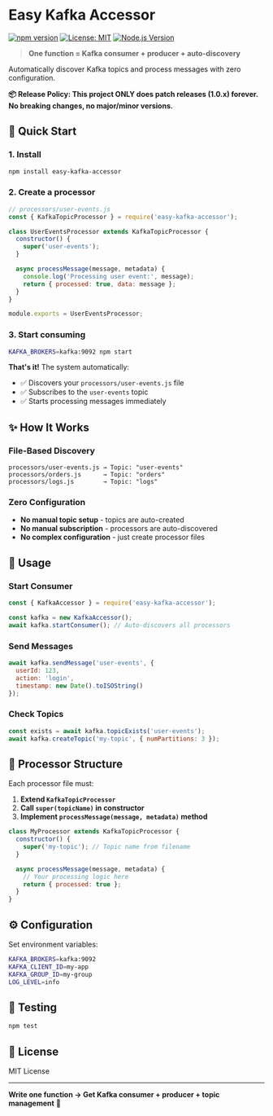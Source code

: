 # Easy Kafka Accessor

[![npm version](https://badge.fury.io/js/easy-kafka-accessor.svg)](https://badge.fury.io/js/easy-kafka-accessor)
[![License: MIT](https://img.shields.io/badge/License-MIT-yellow.svg)](https://opensource.org/licenses/MIT)
[![Node.js Version](https://img.shields.io/badge/node-%3E%3D14.0.0-brightgreen.svg)](https://nodejs.org/)

> **One function = Kafka consumer + producer + auto-discovery**

Automatically discover Kafka topics and process messages with zero configuration.

**📦 Release Policy: This project ONLY does patch releases (1.0.x) forever. No breaking changes, no major/minor versions.**

## 🚀 Quick Start

### 1. Install
```bash
npm install easy-kafka-accessor
```

### 2. Create a processor
```javascript
// processors/user-events.js
const { KafkaTopicProcessor } = require('easy-kafka-accessor');

class UserEventsProcessor extends KafkaTopicProcessor {
  constructor() {
    super('user-events');
  }

  async processMessage(message, metadata) {
    console.log('Processing user event:', message);
    return { processed: true, data: message };
  }
}

module.exports = UserEventsProcessor;
```

### 3. Start consuming
```bash
KAFKA_BROKERS=kafka:9092 npm start
```

**That's it!** The system automatically:
- ✅ Discovers your `processors/user-events.js` file
- ✅ Subscribes to the `user-events` topic
- ✅ Starts processing messages immediately

## ✨ How It Works

### File-Based Discovery
```
processors/user-events.js → Topic: "user-events"
processors/orders.js      → Topic: "orders"
processors/logs.js        → Topic: "logs"
```

### Zero Configuration
- **No manual topic setup** - topics are auto-created
- **No manual subscription** - processors are auto-discovered
- **No complex configuration** - just create processor files

## 🔧 Usage

### Start Consumer
```javascript
const { KafkaAccessor } = require('easy-kafka-accessor');

const kafka = new KafkaAccessor();
await kafka.startConsumer(); // Auto-discovers all processors
```

### Send Messages
```javascript
await kafka.sendMessage('user-events', {
  userId: 123,
  action: 'login',
  timestamp: new Date().toISOString()
});
```

### Check Topics
```javascript
const exists = await kafka.topicExists('user-events');
await kafka.createTopic('my-topic', { numPartitions: 3 });
```

## 📁 Processor Structure

Each processor file must:
1. **Extend `KafkaTopicProcessor`**
2. **Call `super(topicName)` in constructor**
3. **Implement `processMessage(message, metadata)` method**

```javascript
class MyProcessor extends KafkaTopicProcessor {
  constructor() {
    super('my-topic'); // Topic name from filename
  }

  async processMessage(message, metadata) {
    // Your processing logic here
    return { processed: true };
  }
}
```

## ⚙️ Configuration

Set environment variables:

```bash
KAFKA_BROKERS=kafka:9092
KAFKA_CLIENT_ID=my-app
KAFKA_GROUP_ID=my-group
LOG_LEVEL=info
```

## 🧪 Testing

```bash
npm test
```

## 📄 License

MIT License

---

**Write one function → Get Kafka consumer + producer + topic management** 🚀

